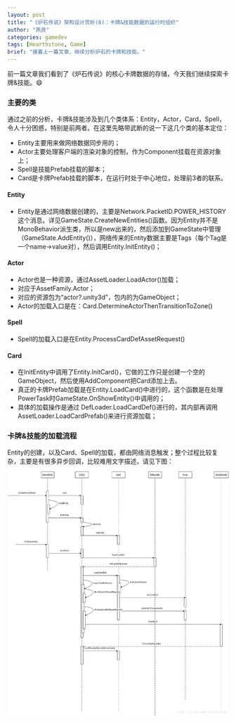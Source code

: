 ```yaml
---
layout: post
title: "《炉石传说》架构设计赏析(6)：卡牌&技能数据的运行时组织"
author: "燕良"
categories: gamedev
tags: [Hearthstone, Game]
brief: "接着上一篇文章，继续分析炉石的卡牌和技能。"
---
```


前一篇文章我们看到了《炉石传说》的核心卡牌数据的存储，今天我们继续探索卡牌&技能。:smile:

### 主要的类

通过之前的分析，卡牌&技能涉及到几个类体系：Entity，Actor，Card，Spell，令人十分困惑，特别是前两者。在这里先略带武断的说一下这几个类的基本定位：

* Entity主要用来做网络数据同步用的；
* Actor主要处理客户端的渲染对象的控制，作为Component挂载在资源对象上；
* Spell是技能Prefab挂载的脚本；
* Card是卡牌Prefab挂载的脚本，在运行时处于中心地位，处理前3者的联系。

#### Entity

* Entity是通过网络数据创建的，主要是Network.PacketID.POWER_HISTORY这个消息。详见GameState.CreateNewEntities()函数。因为Entity并不是MonoBehavior派生类，所以是new出来的，然后添加到GameState中管理（GameState.AddEntity()），网络传来的Entity数据主要是Tags（每个Tag是一个name->value对），然后调用Entity.InitEntity()；

#### Actor

* Actor也是一种资源，通过AssetLoader.LoadActor()加载；
* 对应于AssetFamily.Actor；
* 对应的资源包为“actor?.unity3d”，包内的为GameObject；
* Actor的加载入口是在：Card.DetermineActorThenTransitionToZone()

#### Spell

* Spell的加载入口是在Entity.ProcessCardDefAssetRequest()

#### Card
* 在InitEntity中调用了Entity.InitCard()，它做的工作只是创建一个空的GameObject，然后使用AddComponent把Card添加上去。
* 真正的卡牌Prefab加载是在Entity.LoadCard()中进行的，这个函数是在处理PowerTask时GameState.OnShowEntity()中调用的；
* 具体的加载操作是通过 DefLoader.LoadCardDef()进行的，其内部再调用AssetLoader.LoadCardPrefab()来进行资源加载；

### 卡牌&技能的加载流程  

Entity的创建，以及Card、Spell的加载，都由网络消息触发；整个过程比较复杂，主要是有很多异步回调，比较难用文字描述，请见下图：  

![UML](/assets/img/hearthstone/uml_spell.gif)    

